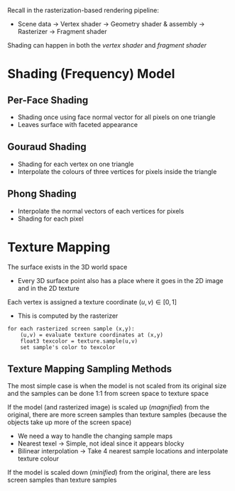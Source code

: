 
Recall in the rasterization-based rendering pipeline:
- Scene data -> Vertex shader -> Geometry shader & assembly -> Rasterizer -> Fragment shader

Shading can happen in both the *vertex shader* and *fragment shader*

# Shading (Frequency) Model

## Per-Face Shading
- Shading once using face normal vector for all pixels on one triangle
- Leaves surface with faceted appearance

## Gouraud Shading
- Shading for each vertex on one triangle
- Interpolate the colours of three vertices for pixels inside the triangle

## Phong Shading
- Interpolate the normal vectors of each vertices for pixels
- Shading for each pixel


# Texture Mapping

The surface exists in the 3D world space
- Every 3D surface point also has a place where it goes in the 2D image and in the 2D texture

Each vertex is assigned a texture coordinate $(u,v) \in [0,1]$
- This is computed by the rasterizer

```
for each rasterized screen sample (x,y):
	(u,v) = evaluate texture coordinates at (x,y)
	float3 texcolor = texture.sample(u,v)
	set sample's color to texcolor
```

## Texture Mapping Sampling Methods

The most simple case is when the model is not scaled from its original size and the samples can be done 1:1 from screen space to texture space

If the model (and rasterized image) is scaled up (*magnified*) from the original, there are more screen samples than texture samples (because the objects take up more of the screen space)
- We need a way to handle the changing sample maps
- Nearest texel -> Simple, not ideal since it appears blocky
- Bilinear interpolation -> Take 4 nearest sample locations and interpolate texture colour

If the model is scaled down (*minified*) from the original, there are less screen samples than texture samples

